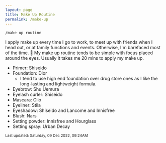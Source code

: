 ```yaml
---
layout: page
title: Make Up Routine
permalink: /make-up
---
```


`/make up routine`

I apply make up every time I go to work, to meet up with friends when I head out, or at family functions and events. Otherwise, I'm barefaced most of the time. 👶 My make up routine tends to be simple with focus placed around the eyes. Usually it takes me 20 mins to apply my make up.

- Primer: Shiseido
- Foundation: Dior
  - I tend to use high end foundation over drug store ones as I like the long-lasting and lightweight formula.
- Eyebrow: Shu Uemura
- Eyelash curler: Shiseido
- Mascara: Clio
- Eyeliner: Stila
- Eyeshadow: Shiseido and Lancome and Innisfree
- Blush: Nars
- Setting powder: Innisfree and Hourglass
- Setting spray: Urban Decay

<small>Last updated: Saturday, 09 Dec 2022, 09:24AM</small>


<style>
  .wrapper {
    max-width: 58em;
  }
</style>